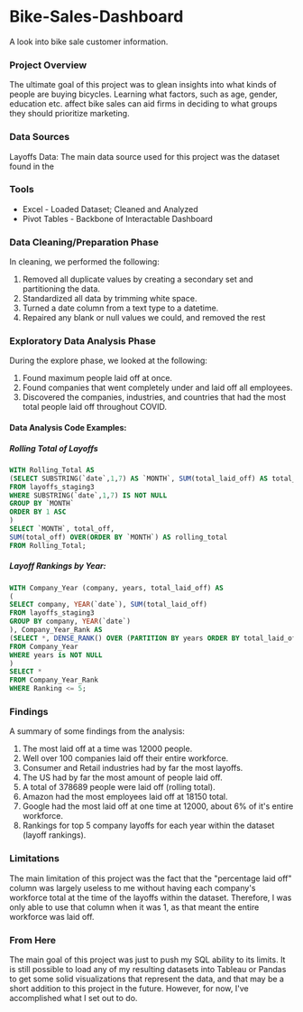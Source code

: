 # Bike-Sales-Dashboard
A look into bike sale customer information.

### Project Overview

The ultimate goal of this project was to glean insights into what kinds of people are buying bicycles. Learning what factors, such as age, gender, education etc. affect bike sales can aid firms in deciding to what groups they should prioritize marketing.

### Data Sources

Layoffs Data: The main data source used for this project was the dataset found in the 

### Tools

- Excel - Loaded Dataset; Cleaned and Analyzed
 - Pivot Tables - Backbone of Interactable Dashboard

### Data Cleaning/Preparation Phase

In cleaning, we performed the following:
1. Removed all duplicate values by creating a secondary set and partitioning the data.
2. Standardized all data by trimming white space.
3. Turned a date column from a text type to a datetime.
4. Repaired any blank or null values we could, and removed the rest

### Exploratory Data Analysis Phase

During the explore phase, we looked at the following:
1. Found maximum people laid off at once.
2. Found companies that went completely under and laid off all employees.
3. Discovered the companies, industries, and countries that had the most total people laid off throughout COVID.

#### Data Analysis Code Examples:

##### Rolling Total of Layoffs
```sql
WITH Rolling_Total AS 
(SELECT SUBSTRING(`date`,1,7) AS `MONTH`, SUM(total_laid_off) AS total_off
FROM layoffs_staging3
WHERE SUBSTRING(`date`,1,7) IS NOT NULL
GROUP BY `MONTH`
ORDER BY 1 ASC
)
SELECT `MONTH`, total_off,
SUM(total_off) OVER(ORDER BY `MONTH`) AS rolling_total
FROM Rolling_Total;
```
##### Layoff Rankings by Year:
```sql
WITH Company_Year (company, years, total_laid_off) AS
(
SELECT company, YEAR(`date`), SUM(total_laid_off)
FROM layoffs_staging3
GROUP BY company, YEAR(`date`)
), Company_Year_Rank AS 
(SELECT *, DENSE_RANK() OVER (PARTITION BY years ORDER BY total_laid_off DESC) AS Ranking
FROM Company_Year
WHERE years is NOT NULL
)
SELECT *
FROM Company_Year_Rank
WHERE Ranking <= 5;
```

### Findings
A summary of some findings from the analysis:
1. The most laid off at a time was 12000 people.
2. Well over 100 companies laid off their entire workforce.
3. Consumer and Retail industries had by far the most layoffs.
4. The US had by far the most amount of people laid off.
5. A total of 378689 people were laid off (rolling total).
6. Amazon had the most employees laid off at 18150 total.
7. Google had the most laid off at one time at 12000, about 6% of it's entire workforce.
8. Rankings for top 5 company layoffs for each year within the dataset (layoff rankings).

### Limitations

The main limitation of this project was the fact that the "percentage laid off" column was largely useless to me without having each company's workforce total at the time of the layoffs within the dataset. Therefore, I was only able to use that column when it was 1, as that meant the entire workforce was laid off.

### From Here
The main goal of this project was just to push my SQL ability to its limits. It is still possible to load any of my resulting datasets into Tableau or Pandas to get some solid visualizations that represent the data, and that may be a short addition to this project in the future. However, for now, I've accomplished what I set out to do.
